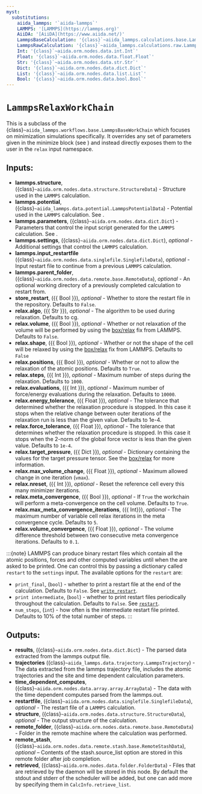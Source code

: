 ```yaml
---
myst:
  substitutions:
    aiida_lammps: '`aiida-lammps`'
    LAMMPS: '[LAMMPS](https://lammps.org)'
    AiiDA: '[AiiDA](https://www.aiida.net/)'
    LammpsBaseCalculation: '{class}`~aiida_lammps.calculations.base.LammpsBaseCalculation`'
    LammpsRawCalculation: '{class}`~aiida_lammps.calculations.raw.LammpsRawCalculation`'
    Int: '{class}`~aiida.orm.nodes.data.int.Int`'
    Float: '{class}`~aiida.orm.nodes.data.float.Float`'
    Str: '{class}`~aiida.orm.nodes.data.str.Str`'
    Dict: '{class}`~aiida.orm.nodes.data.dict.Dict`'
    List: '{class}`~aiida.orm.nodes.data.list.List`'
    Bool: '{class}`~aiida.orm.nodes.data.bool.Bool`'
---
```


# ``LammpsRelaxWorkChain``

This is a subclass of the {class}`~aiida_lammps.workflows.base.LammpsBaseWorkChain` which focuses on minimization simulations specifically. It overrides any set of parameters given in the minimize block (see [](#topics-data-parameters)) and instead directly exposes them to the user in the `relax` input namespace.

## Inputs:

- **lammps.structure**, ({class}`~aiida.orm.nodes.data.structure.StructureData`) - Structure used in the ``LAMMPS`` calculation.
- **lammps.potential**, ({class}`~aiida_lammps.data.potential.LammpsPotentialData`) - Potential used in the ``LAMMPS`` calculation. See [](#topics-data-potential).
- **lammps.parameters**, ({class}`~aiida.orm.nodes.data.dict.Dict`) - Parameters that control the input script generated for the ``LAMMPS`` calculation. See [](#topics-data-parameters).
- **lammps.settings**, ({class}`~aiida.orm.nodes.data.dict.Dict`), *optional* - Additional settings that control the ``LAMMPS`` calculation.
- **lammps.input_restartfile** ({class}`~aiida.orm.nodes.data.singlefile.SinglefileData`), *optional* - Input restart file to continue from a previous ``LAMMPS`` calculation.
- **lammps.parent_folder**, ({class}`~aiida.orm.nodes.data.remote.base.RemoteData`), *optional* - An optional working directory of a previously completed calculation to restart from.
- **store_restart**, ({{ Bool }}), *optional* - Whether to store the restart file in the repository. Defaults to `False`.
- **relax.algo**, ({{ Str }}), *optional* - The algorithm to be used during relaxation. Defaults to cg.
- **relax.volume**, ({{ Bool }}), *optional* -  Whether or not relaxation of the volume will be performed by using the [box/relax](https://docs.lammps.org/fix_box_relax.html) fix from LAMMPS. Defaults to `False`.
- **relax.shape**, ({{ Bool }}), *optional* - Whether or not the shape of the cell will be relaxed by using the [box/relax](https://docs.lammps.org/fix_box_relax.html) fix from LAMMPS. Defaults to `False`
- **relax.positions**, ({{ Bool }}), *optional* - Whether or not to allow the relaxation of the atomic positions. Defaults to `True`.
- **relax.steps**, ({{ Int }}), *optional* - Maximum number of steps during the relaxation. Defaults to `1000`.
- **relax.evaluations**, ({{ Int }}), *optional* - Maximum number of force/energy evaluations during the relaxation. Defaults to `10000`.
- **relax.energy_tolerance**, ({{ Float }}), *optional* - The tolerance that determined whether the relaxation procedure is stopped. In this case it stops when the relative change between outer iterations of the relaxation run is less than the given value. Defaults to 1e-4.
- **relax.force_tolerance**, ({{ Float }}), *optional* - The tolerance that determines whether the relaxation procedure is stopped. In this case it stops when the 2-norm of the global force vector is less than the given value. Defaults to `1e-4`.
- **relax.target_pressure**, ({{ Dict }}), *optional* - Dictionary containing the values for the target pressure tensor. See the [box/relax](https://docs.lammps.org/fix_box_relax.html) for more information.
- **relax.max_volume_change**, ({{ Float }}), *optional* - Maximum allowed change in one iteration (``vmax``).
- **relax.nreset**, ({{ Int }}), *optional* - Reset the reference cell every this many minimizer iterations.
- **relax.meta_convergence**, ({{ Bool }}), *optional* - If `True` the workchain will perform a meta-convergence on the cell volume. Defaults to `True`.
- **relax.max_meta_convergence_iterations**, ({{ Int}}), *optional* - The maximum number of variable cell relax iterations in the meta convergence cycle. Defaults to `5`.
- **relax.volume_convergence**, ({{ Float }}), *optional* - The volume difference threshold between two consecutive meta convergence iterations. Defaults to `0.1`.

:::{note}
LAMMPS can produce binary restart files which contain all the atomic positions, forces and other computed variables until when the are asked to be printed. One can control this by passing a dictionary called `restart` to the `settings` input. The available options for the `restart` are:
- `print_final`, (`bool`) - whether to print a restart file at the end of the calculation. Defaults to `False`. See [`write_restart`](https://docs.lammps.org/write_restart.html).
- `print intermediate`, (`bool`) - whether to print restart files periodically throughout the calculation. Defaults to `False`. See [`restart`](https://docs.lammps.org/restart.html).
- `num_steps`, (`int`) - how often is the intermediate restart file printed. Defaults to 10% of the total number of steps.
:::

## Outputs:

- **results**, ({class}`~aiida.orm.nodes.data.dict.Dict`) - The parsed data extracted from the lammps output file.
- **trajectories** ({class}`~aiida_lammps.data.trajectory.LammpsTrajectory`) - The data extracted from the lammps trajectory file, includes the atomic trajectories and the site and time dependent calculation parameters.
- **time_dependent_computes**, ({class}`~aiida.orm.nodes.data.array.array.ArrayData`) - The data with the time dependent computes parsed from the lammps.out.
- **restartfile**, ({class}`~aiida.orm.nodes.data.singlefile.SinglefileData`), *optional* - The restart file of a ``LAMMPS`` calculation.
- **structure**, ({class}`~aiida.orm.nodes.data.structure.StructureData`), *optional* - The output structure of the calculation.
- **remote_folder**, ({class}`~aiida.orm.nodes.data.remote.base.RemoteData`) - Folder in the remote machine where the calculation was performed.
- **remote_stash**, ({class}`~aiida.orm.nodes.data.remote.stash.base.RemoteStashData`), *optional* – Contents of the stash.source_list option are stored in this remote folder after job completion.
- **retrieved**, ({class}`~aiida.orm.nodes.data.folder.FolderData`) - Files that are retrieved by the daemon will be stored in this node. By default the stdout and stderr of the scheduler will be added, but one can add more by specifying them in `CalcInfo.retrieve_list`.
